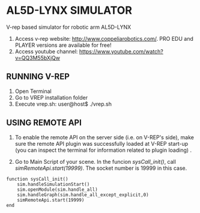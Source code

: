 # AL5D-LYNX SIMULATOR

V-rep based simulator for robotic arm AL5D-LYNX

1. Access v-rep website: http://www.coppeliarobotics.com/. PRO EDU and PLAYER versions are available for free!
2. Access youtube channel: https://www.youtube.com/watch?v=QQ3M55bXjQw

## RUNNING V-REP 
1. Open Terminal
2. Go to VREP installation folder
3. Execute vrep.sh: user@host$ ./vrep.sh

## USING REMOTE API

1. To enable the remote API on the server side (i.e. on V-REP's side), make sure the remote API plugin was successfully loaded at V-REP start-up (you can inspect the terminal for information related to plugin loading) .

2. Go to Main Script of your scene. In the funcion *sysCall_init()*, call *simRemoteApi.start(19999)*. The socket number is 19999 in this case.

```
function sysCall_init()
    sim.handleSimulationStart()
    sim.openModule(sim.handle_all)
    sim.handleGraph(sim.handle_all_except_explicit,0)
    simRemoteApi.start(19999)
end
```
